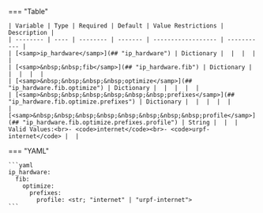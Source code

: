 <!--
  ~ Copyright (c) 2023 Arista Networks, Inc.
  ~ Use of this source code is governed by the Apache License 2.0
  ~ that can be found in the LICENSE file.
  -->
=== "Table"

    | Variable | Type | Required | Default | Value Restrictions | Description |
    | -------- | ---- | -------- | ------- | ------------------ | ----------- |
    | [<samp>ip_hardware</samp>](## "ip_hardware") | Dictionary |  |  |  |  |
    | [<samp>&nbsp;&nbsp;fib</samp>](## "ip_hardware.fib") | Dictionary |  |  |  |  |
    | [<samp>&nbsp;&nbsp;&nbsp;&nbsp;optimize</samp>](## "ip_hardware.fib.optimize") | Dictionary |  |  |  |  |
    | [<samp>&nbsp;&nbsp;&nbsp;&nbsp;&nbsp;&nbsp;prefixes</samp>](## "ip_hardware.fib.optimize.prefixes") | Dictionary |  |  |  |  |
    | [<samp>&nbsp;&nbsp;&nbsp;&nbsp;&nbsp;&nbsp;&nbsp;&nbsp;profile</samp>](## "ip_hardware.fib.optimize.prefixes.profile") | String |  |  | Valid Values:<br>- <code>internet</code><br>- <code>urpf-internet</code> |  |

=== "YAML"

    ```yaml
    ip_hardware:
      fib:
        optimize:
          prefixes:
            profile: <str; "internet" | "urpf-internet">
    ```
